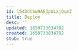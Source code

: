 ```yaml
---
id: l54DdCSw9AE3pULxjQqmZ
title: Deploy
desc: ''
updated: 1659733034792
created: 1659733034792
stub: true
---
```


